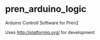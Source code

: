 # pren_arduino_logic
Arduino Controll Software for Pren2 

Uses http://platformio.org/ for development
